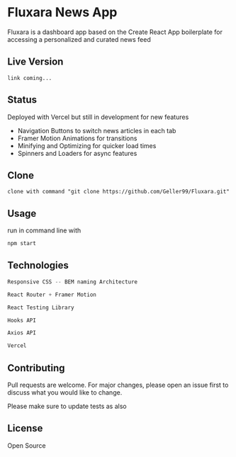 # Fluxara News App

Fluxara is a dashboard app based on the Create React App boilerplate for accessing a personalized and curated news feed

## Live Version
```
link coming...
```

## Status

Deployed with Vercel but still in development for new features

- Navigation Buttons to switch news articles in each tab
- Framer Motion Animations for transitions
- Minifying and Optimizing for quicker load times
- Spinners and Loaders for async features

## Clone
```
clone with command "git clone https://github.com/Geller99/Fluxara.git"

```

## Usage

run in command line with

```bash
npm start
```

## Technologies

```python
Responsive CSS -- BEM naming Architecture

React Router + Framer Motion

React Testing Library

Hooks API

Axios API

Vercel
```

## Contributing
Pull requests are welcome. For major changes, please open an issue first to discuss what you would like to change.

Please make sure to update tests as also

## License
Open Source
